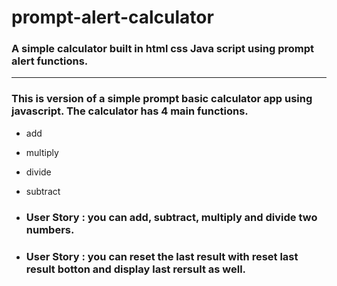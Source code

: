 # prompt-alert-calculator

### A simple calculator built in html css Java script using prompt alert functions.


------
### This is version of a simple prompt basic calculator app using  javascript. The calculator has 4 main functions.


* add
* multiply
* divide
* subtract

* ###  User Story : you can add, subtract, multiply and divide two numbers. 
* ###  User Story : you can reset the last result  with reset last result botton and display last rersult as well.